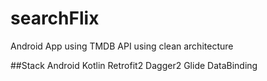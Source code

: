# searchFlix
Android App using TMDB API using clean architecture

##Stack
Android
Kotlin
Retrofit2
Dagger2
Glide
DataBinding

